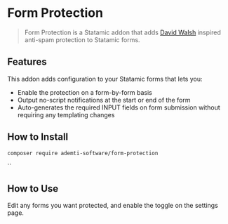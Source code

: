 # Form Protection

> Form Protection is a Statamic addon that adds [David Walsh](https://davidwalsh.name/wordpress-comment-spam) inspired anti-spam protection to Statamic forms.

## Features

This addon adds configuration to your Statamic forms that lets you:

- Enable the protection on a form-by-form basis
- Output no-script notifications at the start or end of the form
- Auto-generates the required INPUT fields on form submission without requiring any templating changes

## How to Install

``` bash
composer require ademti-software/form-protection
```
``
## How to Use

Edit any forms you want protected, and enable the toggle on the settings page.


